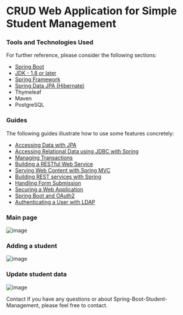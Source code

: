 # CRUD Web Application for Simple Student Management

### Tools and Technologies Used

For further reference, please consider the following sections:

* [Spring Boot](https://spring.io/projects/spring-boot#overview)
* [JDK - 1.8 or later](https://www.oracle.com/java/technologies/downloads/)
* [Spring Framework](https://spring.io/projects/spring-framework)
* [Spring Data JPA (Hibernate)](https://spring.io/projects/spring-data-jpa)
* Thymeleaf
* Maven
* PostgreSQL

### Guides

The following guides illustrate how to use some features concretely:

* [Accessing Data with JPA](https://spring.io/guides/gs/accessing-data-jpa/)
* [Accessing Relational Data using JDBC with Spring](https://spring.io/guides/gs/relational-data-access/)
* [Managing Transactions](https://spring.io/guides/gs/managing-transactions/)
* [Building a RESTful Web Service](https://spring.io/guides/gs/rest-service/)
* [Serving Web Content with Spring MVC](https://spring.io/guides/gs/serving-web-content/)
* [Building REST services with Spring](https://spring.io/guides/tutorials/rest/)
* [Handling Form Submission](https://spring.io/guides/gs/handling-form-submission/)
* [Securing a Web Application](https://spring.io/guides/gs/securing-web/)
* [Spring Boot and OAuth2](https://spring.io/guides/tutorials/spring-boot-oauth2/)
* [Authenticating a User with LDAP](https://spring.io/guides/gs/authenticating-ldap/)

### Main page
![image](https://user-images.githubusercontent.com/85111590/196998920-87ef21f7-ba51-41ca-a4c3-bb802213f0f0.png)

### Adding a student
![image](https://user-images.githubusercontent.com/85111590/196999284-74dc3d1c-796d-49c8-8d91-037a3ff52324.png)

### Update student data
![image](https://user-images.githubusercontent.com/85111590/196999509-23f78413-ad3c-4983-a528-60b355c21c3a.png)

Contact
If you have any questions or about Spring-Boot-Student-Management, please feel free to contact.
